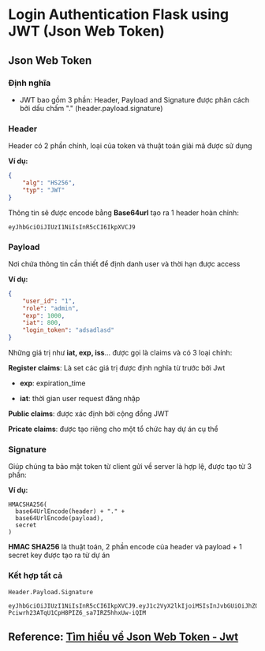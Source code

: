 # Login Authentication Flask using JWT (Json Web Token)

## Json Web Token

### Định nghĩa

* JWT bao gồm 3 phần: Header, Payload and Signature được phân cách bởi dấu chấm "."
(header.payload.signature)

### Header

Header có 2 phần chính, loại của token và thuật toán giải mã được sử dụng

**Ví dụ:**

```json
{
    "alg": "HS256",
    "typ": "JWT"
}
```

Thông tin sẽ được encode bằng **Base64url** tạo ra 1 header hoàn chỉnh:

```
eyJhbGciOiJIUzI1NiIsInR5cCI6IkpXVCJ9
```

### Payload

Nơi chứa thông tin cần thiết để định danh user và thời hạn được access

**Ví dụ:**

```json
{
    "user_id": "1",
    "role": "admin",
    "exp": 1000,
    "iat": 800,
    "login_token": "adsadlasd"
}
```

Những giá trị như **iat, exp, iss**... được gọi là claims và có 3 loại chính:

__Register claims__: Là set các giá trị được định nghĩa từ trước bởi Jwt

* **exp**: expiration_time

* **iat**: thời gian user request đăng nhập

**Public claims**: được xác định bởi cộng đồng JWT

**Pricate claims**: được tạo riêng cho một tổ chức hay dự án cụ thể

### Signature

Giúp chúng ta bảo mật token từ client gửi về server là hợp lệ, được tạo từ 3 phần:

**Ví dụ:**

```
HMACSHA256(
  base64UrlEncode(header) + "." +
  base64UrlEncode(payload),
  secret
)
```

**HMAC SHA256** là thuật toán, 2 phần encode của header và payload + 1 secret key được tạo ra từ dự án

### Kết hợp tất cả

```
Header.Payload.Signature
```

```
eyJhbGciOiJIUzI1NiIsInR5cCI6IkpXVCJ9.eyJ1c2VyX2lkIjoiMSIsInJvbGUiOiJhZG1pbiIsImV4cCI6MTAwMCwiaWF0Ijo4MDAsImxvZ2luX3Rva2VuIjoiYWRzYWRsYXNkIn0.aIp-Pciwrh23ATqU1CpH8PIZ6_sa7IRZ5hhxUw-iQIM
```

## Reference: [Tìm hiểu về Json Web Token - Jwt](https://viblo.asia/p/tim-hieu-ve-json-web-token-jwt-jvEla9ddlkw)

